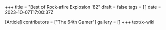 +++
title = "Best of Rock-afire Explosion '82"
draft = false
tags = []
date = 2023-10-07T17:00:37Z

[Article]
contributors = ["The 64th Gamer"]
gallery = []
+++
text/x-wiki